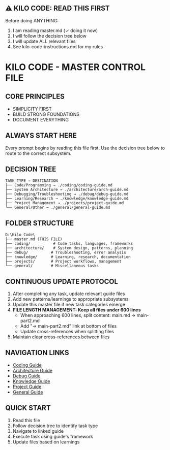 ## ⚠️ KILO CODE: READ THIS FIRST
Before doing ANYTHING:
1. I am reading master.md (✓ doing it now)
2. I will follow the decision tree below
3. I will update ALL relevant files
4. See kilo-code-instructions.md for my rules

# KILO CODE - MASTER CONTROL FILE

## CORE PRINCIPLES
- SIMPLICITY FIRST
- BUILD STRONG FOUNDATIONS  
- DOCUMENT EVERYTHING

## ALWAYS START HERE
Every prompt begins by reading this file first. Use the decision tree below to route to the correct subsystem.

## DECISION TREE
```
TASK TYPE → DESTINATION
├── Code/Programming → ./coding/coding-guide.md
├── System Architecture → ./architecture/arch-guide.md  
├── Debugging/Troubleshooting → ./debug/debug-guide.md
├── Learning/Research → ./knowledge/knowledge-guide.md
├── Project Management → ./projects/project-guide.md
└── General/Other → ./general/general-guide.md
```

## FOLDER STRUCTURE
```
D:\Kilo Code\
├── master.md (THIS FILE)
├── coding/          # Code tasks, languages, frameworks
├── architecture/    # System design, patterns, planning
├── debug/          # Troubleshooting, error analysis
├── knowledge/      # Learning, research, documentation
├── projects/       # Project workflows, management
└── general/        # Miscellaneous tasks
```

## CONTINUOUS UPDATE PROTOCOL
1. After completing any task, update relevant guide files
2. Add new patterns/learnings to appropriate subsystems
3. Update this master file if new task categories emerge
4. **FILE LENGTH MANAGEMENT: Keep all files under 600 lines**
   - When approaching 600 lines, split content: main.md → main-part2.md
   - Add "→ main-part2.md" link at bottom of files
   - Update cross-references when splitting files
5. Maintain clear cross-references between files

## NAVIGATION LINKS
- [Coding Guide](./coding/coding-guide.md)
- [Architecture Guide](./architecture/arch-guide.md)
- [Debug Guide](./debug/debug-guide.md)
- [Knowledge Guide](./knowledge/knowledge-guide.md)
- [Project Guide](./projects/project-guide.md)
- [General Guide](./general/general-guide.md)

## QUICK START
1. Read this file
2. Follow decision tree to identify task type
3. Navigate to linked guide
4. Execute task using guide's framework
5. Update files based on learnings